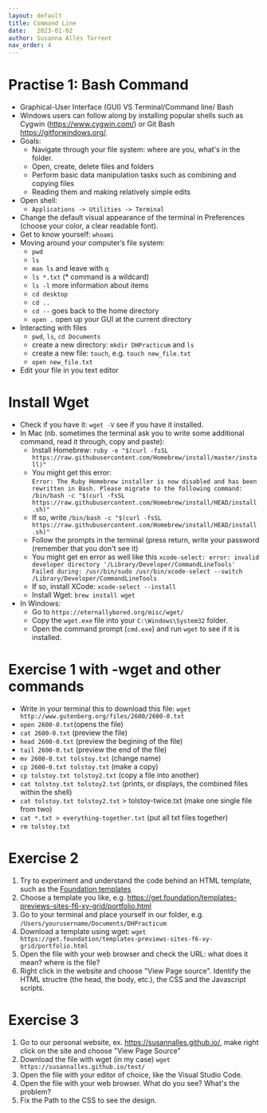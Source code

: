 ```yaml
---
layout: default
title: Command Line
date:   2023-01-02
author: Susanna Allés Torrent
nav_order: 4
---
```


# Practise 1: Bash Command

- Graphical-User Interface (GUI) VS Terminal/Command line/ Bash
- Windows users can follow along by installing popular shells such as Cygwin (<https://www.cygwin.com/>) or Git Bash <https://gitforwindows.org/>.
- Goals:
  * Navigate through your file system: where are you, what's in the folder.
  * Open, create, delete files and folders
  * Perform basic data manipulation tasks such as combining and copying files
  * Reading them and making relatively simple edits
- Open shell:
  * `Applications -> Utilities -> Terminal`
- Change the default visual appearance of the terminal in Preferences (choose your color, a clear readable font).
- Get to know yourself: `whoami`
- Moving around your computer’s file system:
  * `pwd`
  * `ls`
  * `man ls` and leave with `q`
  * `ls *.txt` (* command is a wildcard)
  * `ls -l` more information about items
  * `cd desktop`
  * `cd ..`
  * `cd --` goes back to the home directory
  * `open .` open up your GUI at the current directory
- Interacting with files
  * `pwd`, `ls`, `cd Documents`
  * create a new directory: `mkdir DHPracticum` and `ls`
  * create a new file: `touch`, e.g. `touch new_file.txt`
  * `open new_file.txt`
- Edit your file in you text editor 

# Install Wget
- Check if you have it: `wget -V` see if you have it installed.
- In Mac (nb. sometimes the terminal ask you to write some additional command, read it through, copy and paste):
  * Install Homebrew: `ruby -e "$(curl -fsSL https://raw.githubusercontent.com/Homebrew/install/master/install)"`
  * You might get this error:  
    `Error: The Ruby Homebrew installer is now disabled and has been rewritten in
Bash. Please migrate to the following command:
  /bin/bash -c "$(curl -fsSL https://raw.githubusercontent.com/Homebrew/install/HEAD/install.sh)"`
  * If so, write `/bin/bash -c "$(curl -fsSL https://raw.githubusercontent.com/Homebrew/install/HEAD/install.sh)"`
  * Follow the prompts in the terminal (press return, write your password (remember that you don't see it)
  * You might get en error as well like this 
    `xcode-select: error: invalid developer directory '/Library/Developer/CommandLineTools'
     Failed during: /usr/bin/sudo /usr/bin/xcode-select --switch /Library/Developer/CommandLineTools`
  * If so, install XCode: `xcode-select --install`
  * Install Wget: `brew install wget`
- In Windows:
  * Go to `https://eternallybored.org/misc/wget/`
  * Copy the `wget.exe` file into your `C:\Windows\System32` folder.
  * Open the command prompt (`cmd.exe`) and run `wget` to see if it is installed.

# Exercise 1 with -wget and other commands 
  * Write in your terminal this to download this file: `wget http://www.gutenberg.org/files/2600/2600-0.txt`
  * `open 2600-0.txt`(opens the file)
  * `cat 2600-0.txt` (preview the file)
  * `head 2600-0.txt` (preview the begining of the file)
  * `tail 2600-0.txt` (preview the end of the file)
  * `mv 2600-0.txt tolstoy.txt` (change name)
  * `cp 2600-0.txt tolstoy.txt` (make a copy)
  * `cp tolstoy.txt tolstoy2.txt` (copy a file into another)
  * `cat tolstoy.txt tolstoy2.txt` (prints, or displays, the combined files within the shell)
  * `cat tolstoy.txt tolstoy2.txt` > tolstoy-twice.txt (make one single file from two)
  * `cat *.txt > everything-together.txt` (put all txt files together)
  * `rm tolstoy.txt`

# Exercise 2 

1. Try to experiment and understand the code behind an HTML template, such as the [Foundation templates](https://get.foundation/templates.html)
2. Choose a template you like, e.g. <https://get.foundation/templates-previews-sites-f6-xy-grid/portfolio.html>
3. Go to your terminal and place yourself in our folder, e.g. `/Users/yourusername/Documents/DHPracticum`
4. Download a template using wget: `wget https://get.foundation/templates-previews-sites-f6-xy-grid/portfolio.html`
5. Open the file with your web browser and check the URL: what does it mean? where is the file?
6. Right click in the website and choose "View Page source". Identify the HTML structre (the head, the body, etc.), the CSS and the Javascript scripts. 

# Exercise 3

  1. Go to our personal website, ex. <https://susannalles.github.io/>, make right click on the site and choose "View Page Source"
  2. Download the file with wget (in my case) `wget https://susannalles.github.io/test/`
  3. Open the file with your editor of choice, like the Visual Studio Code.
  4. Open the file with your web browser. What do you see? What's the problem?
  5. Fix the Path to the CSS to see the design. 

  
